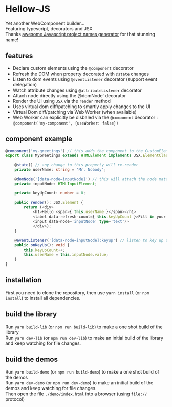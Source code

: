 # Hellow-JS
Yet another WebComponent builder...  
Featuring typescript, decorators and JSX  
Thanks [awesome Javascript project names generator](https://mrsharpoblunto.github.io/foswig.js/) for that stunning name!  

## features
 - Declare custom elements using the `@component` decorator
 - Refresh the DOM when property decorated with `@state` changes
 - Listen to dom events using `@eventListener` decorator (support event delegation)
 - Watch attribute changes using `@attributeListener` decorator
 - Attach node directly using the @domNode` decorator
 - Render the UI using `JSX` via the `render` method
 - Uses virtual dom diff/patching to smartly apply changes to the UI
 - Virtual Dom diff/patching via Web Worker (when available)
 - Web Worker can explicitly be disbaled via the `@component` decorator : `@component('my-component', {useWorker: false})`

## component example
```ts
@component('my-greetings') // this adds the component to the CustomElementRegistry
export class MyGreetings extends HTMLElement implements JSX.ElementClass {

	@state() // any change to this property will re-render
	private userName: string = 'Mr. Nobody';

	@domNode('[data-node=inputNode]') // this will attach the node matching the css selector to the class member
	private inputNode: HTMLInputElement;

	private keyUpCount: number = 0;

	public render(): JSX.Element {
		return (<div>
			<h1>Hello <span>{ this.userName }</span></h1>
			<label data-refresh-count={ this.keyUpCount }>Fill in your name:</label>
			<input data-node='inputNode' type='text'/>
			</div>);
	}

	@eventListener('[data-node=inputNode]:keyup') // listen to key up using event delegation. Without delegation it would be @eventListener('keyup')
	public onKeyUp(): void {
		this.keyUpCount++;
		this.userName = this.inputNode.value;
	}
}
```

## installation
First you need to clone the repository, then use `yarn install` (or `npm install`) to install all dependencies.  

## build the library
Run `yarn build-lib` (or `npm run build-lib`) to make a one shot build of the library  
Run `yarn dev-lib` (or `npm run dev-lib`) to make an initial build of the library and keep watching for file changes.  

## build the demos
Run `yarn build-demo` (or `npm run build-demo`) to make a one shot build of the demos  
Run `yarn dev-demo` (or `npm run dev-demo`) to make an initial build of the demos and keep watching for file changes.  
Then open the file `./demo/index.html` into a browser (using `file://` protocol)  

